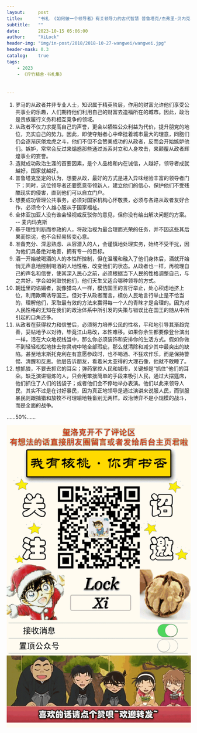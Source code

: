 ```yaml
---
layout:     post
title:      "书札 《如何做一个领导者》有关领导力的古代智慧 普鲁塔克/杰弗里·贝内克"
subtitle:   ""
date:       2023-10-15 05:06:00
author:     "XiLock"
header-img: "img/in-post/2018/2018-10-27-wangwei/wangwei.jpg"
header-mask: 0.3
catalog:    true
tags:
    - 2023
    - 《斤竹精舍·书札集》


---
```


1. 罗马的从政者并非专业人士，知识属于精英阶层，作用的财富允许他们享受公共事业的乐趣，人们期待他们利用自己的财富去造福所在的城市。因此，政治是贵族履行义务和相互竞争的领域。
1. 从政者不仅力求提高自己的声誉，更会以牺牲公众利益为代价，提升朋党的地位，充实自己的势力。因此，即使夺魁者心中牵挂着城市最大的理意，同胞们仍会逐渐厌倦龙虎之斗，他们不但不会赞美成功的从政者，反而会开始嫉妒他们。嫉妒，常常会反过来煽惑那些通过派系对立和人身攻击，来颠覆从政者辉煌事业的妄誉。
1. 造就成功政治生涯的首要因素，是个人品格和内在诚信，人越好，领导者成就越好，国家就越好。
1. 普鲁塔克坚定的认为，想要从政，最好的方式是进入异味经验丰富的领导者门下；同时，这位领导者还要愿意带领新人，建立他们的信心，保护他们不受残酷现实的侵害，直到他们可以自立门户。
1. 想要成功管理公共事务，必须对国家机构心怀敬畏，必须与各路从政者友好合作，必须令个人雄心服从于国家福祉。
1. 全体亚加亚人没有谁会轻视或反驳你的意见，但你没有给出解决问题的方案。 -- 麦内玛克斯
1. 基于理性判断而参政的人，将政治视为最合理而光荣的任务，并不因这些其后果而惊诧，也不会轻易转变心意。
1. 准备充分、深思熟虑、从容潜入的人，会谨慎地处理实务，始终不受干扰，因为他们具备绝对地善，拥有专一的目标。
1. 酒一开始被喝酒的人的本性所控制，但在温暖和融入了他们身体后，酒就开始悄无声息地控制喝酒的人地性格，改变他们的状态。从政者也一样，再梳理自己的声名和信誉，使其深入民心之前，必须根据当下人民的性格调整自己，与之共好，学会如何取悦他们，他们天生又适合哪种领导的方式。
1. 朝廷里的谄媚者，就像猎鸟人一样，模仿国王的言行举止，处心积虑地挤上位，利用欺瞒诱导国王。但对于从政者而言，模仿人民地言行举止是不恰当的，理解他们，采取最有效的方法来赢得每一个人的青睐才是合理的。因为对人民性格的无知在我们的政治体系中所引发的失策与错误比在国王的随从中所引起的口角还多。
1. 从政者在获得权力和信誉后，必须努力培养公民的性格，平和地引导其渐趋完善，妥帖地予以对待，毕竟江山易改，本性难移。如果你余生都要像登台演出一样，活在大众地视线当中，那么你必须装饰和安排你的生活方式。假如你做不到轻轻松松地抹去你灵魂中地全部瑕疵，那么就清除和减少其中最突出的缺陷。甚至地米斯托克利在有意愿参政时，也不喝酒、不狂欢作乐，而是保持警惕、清醒和反思。他层告诉朋友，看着米太亚得的大理石像，他就不敢睡了。
1. 想抓狼，不要去抓它的耳朵；弹药掌控人民和城市，关键却是“抓住”他们的耳朵。缺乏演讲锻炼的人，只会用笨拙简单的手段来吸引人民，通过大摆筵席，他们抓住了人们的钱袋子；或者他们会不停地举办表演。他们以此来领导人民，其实不过是在讨好暴民，因为真正地领导是通过演讲来说服人民，而驯服暴民则跟捕猎和放牧不可理喻地牲畜别无两样。政治博弈不是小规模的战斗，而是全面的战争。

……50%……

![](/img/wc-tail.GIF)
